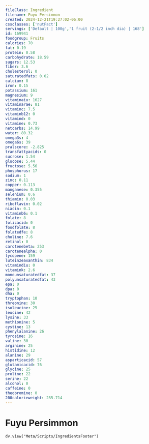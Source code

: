 ```yaml
---
fileClass: Ingredient
filename: Fuyu Persimmon
created: 2024-12-21T19:27:02-06:00
cssclasses: ['nutFact']
servings: ['Default | 100g','1 fruit (2-1/2 inch dia) | 168']
id: 169941
foodgroup: Fruits
calories: 70
fat: 0.19
protein: 0.58
carbohydrate: 18.59
sugars: 12.53
fiber: 3.6
cholesterol: 0
saturatedfats: 0.02
calcium: 8
iron: 0.15
potassium: 161
magnesium: 9
vitaminaiu: 1627
vitaminarae: 81
vitaminc: 7.5
vitaminb12: 0
vitamind: 0
vitamine: 0.73
netcarbs: 14.99
water: 80.32
omega3s: 4
omega6s: 39
pralscore: -2.825
transfattyacids: 0
sucrose: 1.54
glucose: 5.44
fructose: 5.56
phosphorus: 17
sodium: 1
zinc: 0.11
copper: 0.113
manganese: 0.355
selenium: 0.6
thiamin: 0.03
riboflavin: 0.02
niacin: 0.1
vitaminb6: 0.1
folate: 8
folicacid: 0
foodfolate: 8
folatedfe: 8
choline: 7.6
retinol: 0
carotenebeta: 253
carotenealpha: 0
lycopene: 159
luteinzeaxanthin: 834
vitamindiu: 0
vitamink: 2.6
monounsaturatedfat: 37
polyunsaturatedfat: 43
epa: 0
dpa: 0
dha: 0
tryptophan: 10
threonine: 30
isoleucine: 25
leucine: 42
lysine: 33
methionine: 5
cystine: 13
phenylalanine: 26
tyrosine: 16
valine: 30
arginine: 25
histidine: 12
alanine: 29
asparticacid: 57
glutamicacid: 76
glycine: 25
proline: 22
serine: 22
alcohol: 0
caffeine: 0
theobromine: 0
200calorieweight: 285.714
---
```


# Fuyu Persimmon

```dataviewjs
dv.view("Meta/Scripts/IngredientsFooter")
```